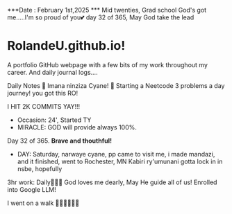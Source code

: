 ***Date : February 1st,2025 *** Mid twenties, Grad school God's got me.....I'm so proud of you💕 day 32 of 365, May God take the lead
# RolandeU.github.io!

A portfolio GitHub webpage with a few bits of my work throughout my career. And daily journal logs....


Daily Notes
💚 Imana ninziza Cyane! 
💚 Starting a Neetcode 3 problems a day journey! you got this RO!

I HIT 2K COMMITS YAY!!!

- Occasion: 24', Started TY 
- MIRACLE: GOD will provide always 100%.

Day 32 of 365. **Brave and thouthful!** 
- DAY: Saturday, narwaye cyane, pp came to visit me, i made mandazi, and it finished, went to Rochester, MN
Kabiri ry'umunani
gotta lock in in nsbe, hopefully 

3hr work: Daily💚💚💚
God loves me dearly, May He guide all of  us!
Enrolled into Google LLM! 

I went on a walk 💚💚💚💚💚💚
